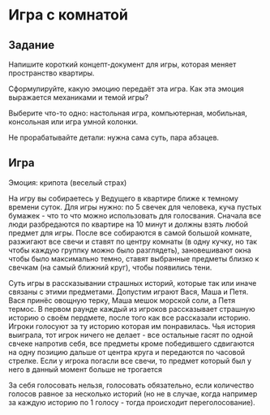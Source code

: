 # Игра с комнатой

## Задание

Напишите короткий концепт-документ для игры, которая меняет пространство квартиры.

Сформулируйте, какую эмоцию передаёт эта игра. Как эта эмоция выражается механиками и темой игры?

Выберите что-то одно: настольная игра, компьютерная, мобильная, консольная или игра умной колонки.

Не прорабатывайте детали: нужна сама суть, пара абзацев.

## Игра

Эмоция: крипота (веселый страх)

На игру вы собираетесь у Ведущего в квартире ближе к темному времени суток. Для игры нужно: по 5 свечек для человека, куча пустых бумажек - что то что можно использовать для голосвания.
Сначала все люди разбредаются по квартире на 10 минут и должны взять любой предмет для игры.
После все собираются в самой большой комнате, разжигают все свечи и ставят по центру комнаты (в одну кучку, но так чтобы каждую группку можно было разглядеть), зановешивают окна чтобы было максимально темно, ставят выбранные предметы близко к свечкам (на самый ближний круг), чтобы появились тени.

Суть игры в рассказывании страшных историй, которые так или иначе связаны с этими предметами. Допустим играют Вася, Маша и Петя.
Вася принёс овощную терку, Маша мешок морской соли, а Петя термос.
В первом раунде каждый из игроков рассказывает страшную историю о своём пердмете, после того как все рассказали историю. Игроки голосуют за ту историю которая им понравилась. Чья история выиграла, тот игрок ничего не делает - все остальные гасят по одной свчеке напротив себя, все предметы кроме победившего сдвигаются на одну позицию дальше от центра круга и передаются по часовой стрелке. Если у игрока погасли все свечи, то предмет который был у него в данный момент больше не трогается

За себя голосовать нельзя, голосовать обязательно, если количество голосов равное за несколько историй (но не в случае, когда например за каждую историю по 1 голосу - тогда происходит переголосование).
